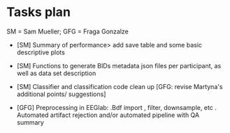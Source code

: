 # Tasks plan 
SM = Sam Mueller; GFG = Fraga Gonzalze
- [SM] Summary of performance> add save table and some basic descriptive plots
- [SM] Functions to generate BIDs metadata json files per participant, as well as data set description 
- [SM] Classifier and classification code clean up [GFG: revise Martyna's additional points/ suggestions]

- [GFG] Preprocessing in EEGlab: 
        .Bdf import , filter, downsample, etc 
        . Automated artifact rejection and/or automated pipeline with QA summary


